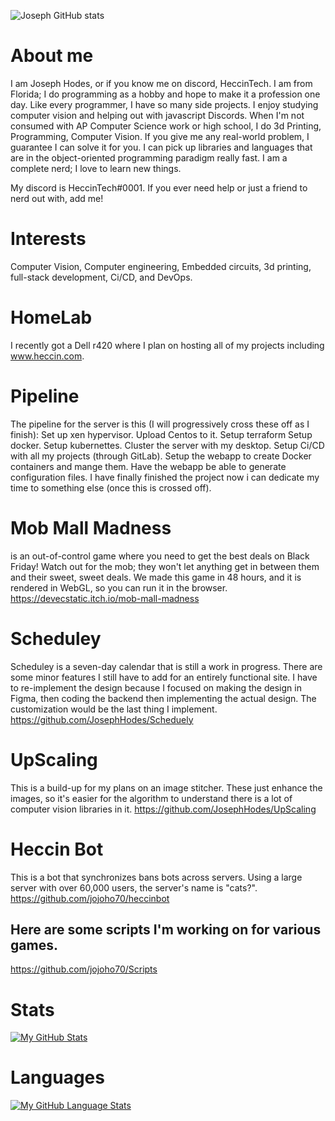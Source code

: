 ![Joseph GitHub stats](https://github-readme-stats.vercel.app/api?username=JosephHodes&show_icons=true&theme=cobalt)

# About me
I am Joseph Hodes, or if you know me on discord, HeccinTech. I am from Florida; I do programming as a hobby and hope to make it a profession one day. Like every programmer, I have so many side projects. I enjoy studying computer vision and helping out with javascript Discords. When I'm not consumed with AP Computer Science work or high school, I do 3d Printing, Programming, Computer Vision. If you give me any real-world problem, I guarantee I can solve it for you. I can pick up libraries and languages that are in the object-oriented programming paradigm really fast. I am a complete nerd; I love to learn new things.


My discord is HeccinTech#0001. If you ever need help or just a friend to nerd out with, add me!


# Interests
Computer Vision, Computer engineering, Embedded circuits, 3d printing, full-stack development, Ci/CD, and DevOps. 

# HomeLab
I recently got a Dell r420 where I plan on hosting all of my projects including www.heccin.com.

# Pipeline
The pipeline for the server is this (I will progressively cross these off as I finish): 
Set up xen hypervisor.
Upload Centos to it.
Setup terraform
Setup docker.
Setup kubernettes.
Cluster the server with my desktop.
Setup Ci/CD  with all my projects (through GitLab).
Setup the webapp to create Docker containers and mange them.
Have the webapp be able to generate configuration files.
I have finally finished the project now i can dedicate my time to something else (once this is crossed off).



# Mob Mall Madness
is an out-of-control game where you need to get the best deals on Black Friday! Watch out for the mob; they won't let anything get in between them and their sweet, sweet deals. We made this game in 48 hours, and it is rendered in WebGL, so you can run it in the browser.
https://devecstatic.itch.io/mob-mall-madness


# Scheduley
Scheduley is a seven-day calendar that is still a work in progress. There are some minor features I still have to add for an entirely functional site. I have to re-implement the design because I focused on making the design in Figma, then coding the backend then implementing the actual design. The customization would be the last thing I implement.
https://github.com/JosephHodes/Scheduely

# UpScaling
This is a build-up for my plans on an image stitcher. These just enhance the images, so it's easier for the algorithm to understand there is a lot of computer vision libraries in it.
https://github.com/JosephHodes/UpScaling


# Heccin Bot
This is a bot that synchronizes bans bots across servers. Using a large server with over 60,000 users, the server's name is "cats?".
https://github.com/jojoho70/heccinbot

## Here are some scripts I'm working on for various games.
https://github.com/jojoho70/Scripts


# Stats
[![My GitHub Stats](https://github-readme-stats.vercel.app/api/?username=JosephHodes&count_private=true&theme=tokyonight&showicons=true)]()

# Languages
[![My GitHub Language Stats](https://github-readme-stats.vercel.app/api/top-langs/?username=JosephHodes&langs_count=5&theme=tokyonight)]()
